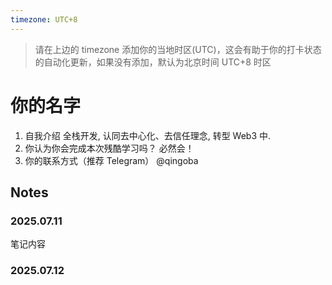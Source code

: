 ```yaml
---
timezone: UTC+8
---
```


> 请在上边的 timezone 添加你的当地时区(UTC)，这会有助于你的打卡状态的自动化更新，如果没有添加，默认为北京时间 UTC+8 时区


# 你的名字

1. 自我介绍
   全栈开发, 认同去中心化、去信任理念, 转型 Web3 中.
3. 你认为你会完成本次残酷学习吗？
   必然会！
5. 你的联系方式（推荐 Telegram）
   @qingoba

## Notes

<!-- Content_START -->

### 2025.07.11

笔记内容

### 2025.07.12

<!-- Content_END -->
